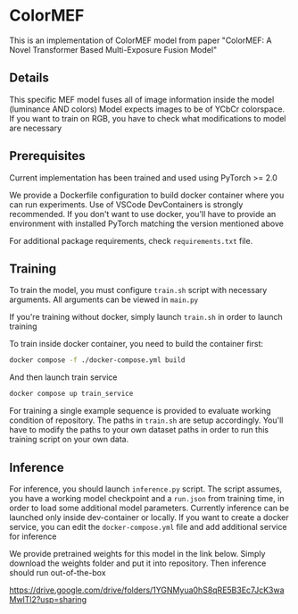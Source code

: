 # ColorMEF

This is an implementation of ColorMEF model from paper "ColorMEF: A Novel Transformer Based Multi-Exposure Fusion Model"

## Details

This specific MEF model fuses all of image information inside the model (luminance AND colors)
Model expects images to be of YCbCr colorspace. If you want to train on RGB, you have to check
what modifications to model are necessary

## Prerequisites

Current implementation has been trained and used using PyTorch >= 2.0

We provide a Dockerfile configuration to build docker container where you can run experiments. Use of VSCode DevContainers is strongly recommended.
If you don't want to use docker, you'll have to provide an environment with installed PyTorch matching the version mentioned above

For additional package requirements, check `requirements.txt` file.

## Training

To train the model, you must configure `train.sh` script with necessary arguments. All arguments can be viewed in `main.py`

If you're training without docker, simply launch `train.sh` in order to launch training

To train inside docker container, you need to build the container first:

```sh
docker compose -f ./docker-compose.yml build
```

And then launch train service

```sh
docker compose up train_service
```

For training a single example sequence is provided to evaluate working condition of repository. The paths in `train.sh` are setup accordingly. You'll have to modify the paths to your own dataset paths in order to run this training script on your own data.

## Inference

For inference, you should launch `inference.py` script. The script assumes, you have a working model checkpoint and a `run.json` from training time, in order to load some additional model parameters. Currently inference can be launched only inside dev-container or locally. If you want to create a docker service, you can edit the `docker-compose.yml` file and add additional service for inference

We provide pretrained weights for this model in the link below. Simply download the weights folder and put it into repository. Then inference should run out-of-the-box

https://drive.google.com/drive/folders/1YGNMyua0hS8qRE5B3Ec7JcK3waMwlTl2?usp=sharing